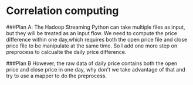 # Correlation computing

###Plan A:
The Hadoop Streaming Python can take multiple files as input, but they will be treated as an input flow. We need to compute the price difference within one day,which requires both the open price file and close price file to be manipulate at the same time. So I add one more step on preprocess to calcualte the daily price difference. 

###Plan B
However, the raw data of daily price contains both the open price and close price in one day, why don't we take advantage of that and try to use a mapper to do the preprocess.